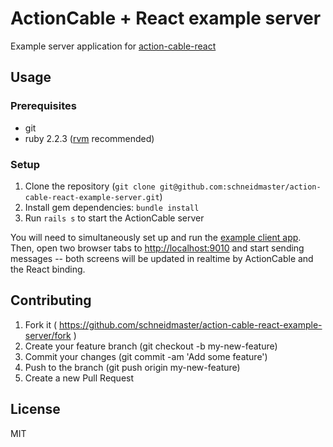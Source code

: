 # ActionCable + React example server

Example server application for [action-cable-react](https://github.com/schneidmaster/action-cable-react)

## Usage

### Prerequisites

* git
* ruby 2.2.3 ([rvm](https://rvm.io/) recommended)

### Setup

1. Clone the repository (`git clone git@github.com:schneidmaster/action-cable-react-example-server.git`)
2. Install gem dependencies: `bundle install`
3. Run `rails s` to start the ActionCable server

You will need to simultaneously set up and run the [example client app](https://github.com/schneidmaster/action-cable-react-example-client). Then, open two browser tabs to [http://localhost:9010](http://localhost:9010) and start sending messages -- both screens will be updated in realtime by ActionCable and the React binding.

## Contributing

1. Fork it ( https://github.com/schneidmaster/action-cable-react-example-server/fork )
2. Create your feature branch (git checkout -b my-new-feature)
3. Commit your changes (git commit -am 'Add some feature')
4. Push to the branch (git push origin my-new-feature)
5. Create a new Pull Request

## License

MIT
